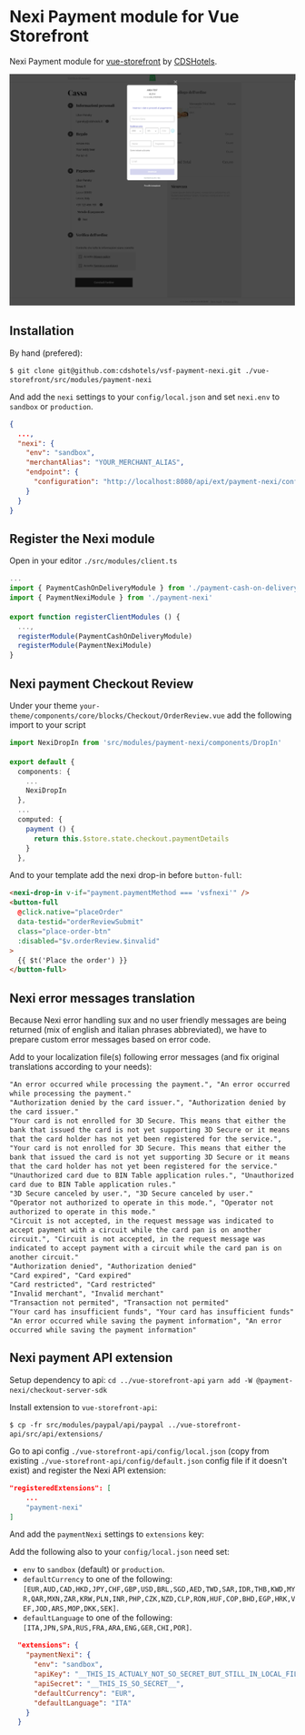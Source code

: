 # Nexi Payment module for Vue Storefront

Nexi Payment module for [vue-storefront](https://github.com/DivanteLtd/vue-storefront) by [CDSHotels](https://www.cdshotels.it).

![Demo](docs/demo.png)

## Installation

By hand (prefered):

```shell
$ git clone git@github.com:cdshotels/vsf-payment-nexi.git ./vue-storefront/src/modules/payment-nexi
```

And add the `nexi` settings to your `config/local.json` and set `nexi.env` to `sandbox` or `production`.

```json
{
  ...,
  "nexi": {
    "env": "sandbox",
    "merchantAlias": "YOUR_MERCHANT_ALIAS",
    "endpoint": {
      "configuration": "http://localhost:8080/api/ext/payment-nexi/configuration"
    }
  }
}
```

## Register the Nexi module

Open in your editor `./src/modules/client.ts`

```ts
...
import { PaymentCashOnDeliveryModule } from './payment-cash-on-delivery'
import { PaymentNexiModule } from './payment-nexi'

export function registerClientModules () {
  ...,
  registerModule(PaymentCashOnDeliveryModule)
  registerModule(PaymentNexiModule)
}
```

## Nexi payment Checkout Review

Under your theme `your-theme/components/core/blocks/Checkout/OrderReview.vue` add the following import to your script

```ts
import NexiDropIn from 'src/modules/payment-nexi/components/DropIn'

export default {
  components: {
    ...
    NexiDropIn
  },
  ...
  computed: {
    payment () {
      return this.$store.state.checkout.paymentDetails
    }
  },
```

And to your template add the nexi drop-in before `button-full`:

```html
<nexi-drop-in v-if="payment.paymentMethod === 'vsfnexi'" />
<button-full
  @click.native="placeOrder"
  data-testid="orderReviewSubmit"
  class="place-order-btn"
  :disabled="$v.orderReview.$invalid"
>
  {{ $t('Place the order') }}
</button-full>
```

## Nexi error messages translation

Because Nexi error handling sux and no user friendly messages are being returned (mix of english and italian phrases abbreviated), we have to prepare custom error messages based on error code.

Add to your localization file(s) following error messages (and fix original translations according to your needs):

```csv
"An error occurred while processing the payment.", "An error occurred while processing the payment."
"Authorization denied by the card issuer.", "Authorization denied by the card issuer."
"Your card is not enrolled for 3D Secure. This means that either the bank that issued the card is not yet supporting 3D Secure or it means that the card holder has not yet been registered for the service.", "Your card is not enrolled for 3D Secure. This means that either the bank that issued the card is not yet supporting 3D Secure or it means that the card holder has not yet been registered for the service."
"Unauthorized card due to BIN Table application rules.", "Unauthorized card due to BIN Table application rules."
"3D Secure canceled by user.", "3D Secure canceled by user."
"Operator not authorized to operate in this mode.", "Operator not authorized to operate in this mode."
"Circuit is not accepted, in the request message was indicated to accept payment with a circuit while the card pan is on another circuit.", "Circuit is not accepted, in the request message was indicated to accept payment with a circuit while the card pan is on another circuit."
"Authorization denied", "Authorization denied"
"Card expired", "Card expired"
"Card restricted", "Card restricted"
"Invalid merchant", "Invalid merchant"
"Transaction not permited", "Transaction not permited"
"Your card has insufficient funds", "Your card has insufficient funds"
"An error occurred while saving the payment information", "An error occurred while saving the payment information"
```

## Nexi payment API extension

Setup dependency to api:
`cd ../vue-storefront-api`
`yarn add -W @payment-nexi/checkout-server-sdk`

Install extension to `vue-storefront-api`:

```shell
$ cp -fr src/modules/paypal/api/paypal ../vue-storefront-api/src/api/extensions/
```

Go to api config `./vue-storefront-api/config/local.json` (copy from existing `./vue-storefront-api/config/default.json` config file if it doesn't exist) and register the Nexi API extension:

```json
"registeredExtensions": [
    ...
    "payment-nexi"
]
```

And add the `paymentNexi` settings to `extensions` key:

Add the following also to your `config/local.json` need set:

- `env` to `sandbox` (default) or `production`.
- `defaultCurrency` to one of the following: `[EUR,AUD,CAD,HKD,JPY,CHF,GBP,USD,BRL,SGD,AED,TWD,SAR,IDR,THB,KWD,MYR,QAR,MXN,ZAR,KRW,PLN,INR,PHP,CZK,NZD,CLP,RON,HUF,COP,BHD,EGP,HRK,VEF,JOD,ARS,MOP,DKK,SEK]`.
- `defaultLanguage` to one of the following: `[ITA,JPN,SPA,RUS,FRA,ARA,ENG,GER,CHI,POR]`.

```json
  "extensions": {
    "paymentNexi": {
      "env": "sandbox",
      "apiKey": "__THIS_IS_ACTUALY_NOT_SO_SECRET_BUT_STILL_IN_LOCAL_FILE__",
      "apiSecret": "__THIS_IS_SO_SECRET__",
      "defaultCurrency": "EUR",
      "defaultLanguage": "ITA"
    }
  }
```
